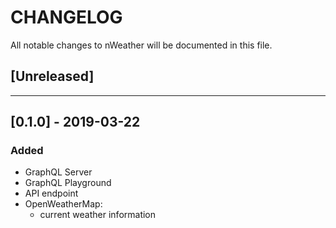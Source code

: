 # CHANGELOG

All notable changes to nWeather will be documented in this file.

## [Unreleased]

---

## [0.1.0] - 2019-03-22

### Added

- GraphQL Server
- GraphQL Playground
- API endpoint
- OpenWeatherMap:
  - current weather information
